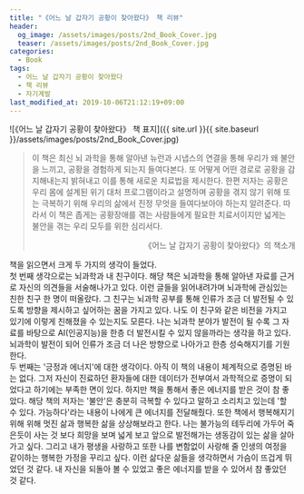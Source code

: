 ```yaml
---
title: "《어느 날 갑자기 공황이 찾아왔다》 책 리뷰"
header:
  og_image: /assets/images/posts/2nd_Book_Cover.jpg
  teaser: /assets/images/posts/2nd_Book_Cover.jpg
categories:
  - Book
tags:
  - 어느 날 갑자기 공황이 찾아왔다
  - 책 리뷰
  - 자기계발
last_modified_at: 2019-10-06T21:12:19+09:00
---
```


![《어느 날 갑자기 공황이 찾아왔다》 책 표지]({{ site.url }}{{ site.baseurl }}/assets/images/posts/2nd_Book_Cover.jpg)

> 이 책은 최신 뇌 과학을 통해 알아낸 뉴런과 시냅스의 연결을 통해 우리가 왜 불안을 느끼고, 공황을 경험하게 되는지 들여다본다. 
> 또 어떻게 어떤 경로로 공황을 감지해내는지 밝혀내고 이를 통해 새로운 치료법을 제시한다. 
> 한편 저자는 공황은 우리 몸에 설계된 위기 대처 프로그램이라고 설명하며 공황을 겪지 않기 위해 또는 극복하기 위해 우리의 삶에서 진정 무엇을 들여다보아야 하는지 알려준다. 
> 따라서 이 책은 좁게는 공황장애를 겪는 사람들에게 필요한 치료서이지만 넓게는 불안을 겪는 우리 모두를 위한 심리서다.
> 
> <div style="text-align: right">《어느 날 갑자기 공황이 찾아왔다》의 책소개</div>

책을 읽으면서 크게 두 가지의 생각이 들었다. <br/>
첫 번째 생각으로는 뇌과학과 내 친구이다. 해당 책은 뇌과학을 통해 알아낸 자료를 근거로 자신의 의견들을 서술해나가고 있다. 이런 글들을 읽어내려가며 뇌과학에 관심있는 친한 친구 한 명이 떠올랐다. 그 친구는 뇌과학 공부를 통해 인류가 조금 더 발전될 수 있도록 방향을 제시하고 싶어하는 꿈을 가지고 있다. 나도 이 친구와 같은 비전을 가지고 있기에 이렇게 친해졌을 수 있는지도 모른다. 나는 뇌과학 분야가 발전이 될 수록 그 자료를 바탕으로 AI(인공지능)을 한층 더 발전시킬 수 있지 않을까라는 생각을 하고 있다. 뇌과학이 발전이 되어 인류가 조금 더 나은 방향으로 나아가고 한층 성숙해지기를 기원한다. <br/>
두 번째는 '긍정과 에너지'에 대한 생각이다. 아직 이 책의 내용이 체계적으로 증명된 바는 없다. 그저 자신이 진료하던 환자들에 대한 데이터가 전부여서 과학적으로 증명이 되었다고 하기에는 부족한 면이 있다. 하지만 책을 통해서 좋은 에너지를 받은 것이 참 좋았다. 해당 책의 저자는 '불안'은 충분히 극복할 수 있다고 말하고 소리치고 있는데 '할 수 있다. 가능하다'라는 내용이 나에게 큰 에너지를 전달해줬다. 또한 책에서 행복해지기 위해 위해 멋진 삶과 행복한 삶을 상상해보라고 한다. 나는 불가능의 테두리에 가두어 죽은듯이 사는 것 보다 희망을 보며 넓게 보고 앞으로 발전해가는 생동감이 있는 삶을 살아가고 싶다. 그리고 내가 평생을 사랑하고 또한 나를 변함없이 사랑해 줄 인생의 여정을 같이하는 행복한 가정을 꾸리고 싶다. 이런 삶다운 삶들을 생각하면서 가슴이 뜨겁게 뛰었던 것 같다. 내 자신을 되돌아 볼 수 있었고 좋은 에너지를 받을 수 있어서 참 좋았던 것 같다.